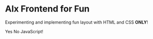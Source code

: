 # Alx Frontend for Fun
Experimenting and implementing fun layout with HTML and CSS **ONLY**!

Yes No JavaScript!
